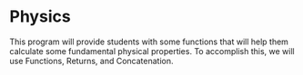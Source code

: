 # Physics
This program will provide students with some functions that will help them calculate some fundamental physical properties. To accomplish this, we will use Functions, Returns, and Concatenation.

